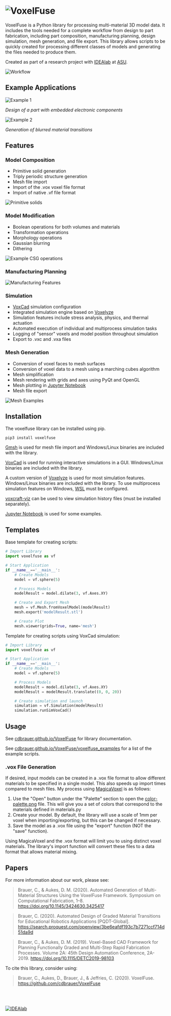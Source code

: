 # ![VoxelFuse](images/logo.png?raw=true)

VoxelFuse is a Python library for processing multi-material 3D model data. It includes the tools needed for a complete workflow from design to part fabrication, including part composition, manufacturing planning, design simulation, mesh generation, and file export. This library allows scripts to be quickly created for processing different classes of models and generating the files needed to produce them.  

Created as part of a research project with [IDEAlab](http://idealab.asu.edu) at [ASU](https://www.asu.edu/).

![Workflow](images/workflow.png?raw=true)

## Example Applications

![Example 1](images/embedded-joint.png?raw=true)

*Design of a part with embedded electronic components*

![Example 2](images/blurring.png?raw=true)

*Generation of blurred material transitions*

## Features

### Model Composition

- Primitive solid generation
- Triply periodic structure generation
- Mesh file import
- Import of the .vox voxel file format  
- Import of native .vf file format 

![Primitive solids](images/primitives.png?raw=true)

### Model Modification 
  
- Boolean operations for both volumes and materials
- Transformation operations
- Morphology operations
- Gaussian blurring
- Dithering

![Example CSG operations](images/csg.png?raw=true)

### Manufacturing Planning

![Manufacturing Features](images/manufacturing-features.png?raw=true)

### Simulation

- [VoxCad](https://www.creativemachineslab.com/voxcad.html) simulation configuration
- Integrated simulation engine based on [Voxelyze](https://github.com/jonhiller/Voxelyze)
- Simulation features include stress analysis, physics, and thermal actuation
- Automated execution of individual and multiprocess simulation tasks
- Logging of "sensor" voxels and model position throughout simulation
- Export to .vxc and .vxa files

### Mesh Generation

- Conversion of voxel faces to mesh surfaces
- Conversion of voxel data to a mesh using a marching cubes algorithm
- Mesh simplification
- Mesh rendering with grids and axes using PyQt and OpenGL
- Mesh plotting in [Jupyter Notebook](https://jupyter.org/)
- Mesh file export

![Mesh Examples](images/mesh_types.png?raw=true)

## Installation

The voxelfuse library can be installed using pip.

    pip3 install voxelfuse

[Gmsh](http://gmsh.info/) is used for mesh file import and Windows/Linux binaries are included with the library.

[VoxCad](https://www.creativemachineslab.com/voxcad.html) is used for running interactive simulations in a GUI. Windows/Linux binaries are included with the library.

A custom version of [Voxelyze](https://github.com/jonhiller/Voxelyze) is used for most simulation features. Windows/Linux binaries are included with the library. To use multiprocess simulation features on Windows, [WSL](https://docs.microsoft.com/en-us/windows/wsl/install-win10) must be configured.

[voxcraft-viz](https://github.com/voxcraft/voxcraft-viz) can be used to view simulation history files (must be installed separately).

[Jupyter Notebook](https://jupyter.org/) is used for some examples.

## Templates

Base template for creating scripts:

```python
# Import Library
import voxelfuse as vf

# Start Application
if __name__=='__main__':
    # Create Models
    model = vf.sphere(5)

    # Process Models
    modelResult = model.dilate(3, vf.Axes.XY)

    # Create and Export Mesh
    mesh = vf.Mesh.fromVoxelModel(modelResult)
    mesh.export('modelResult.stl')

    # Create Plot
    mesh.viewer(grids=True, name='mesh')
```

Template for creating scripts using VoxCad simulation:

```python
# Import Library
import voxelfuse as vf

# Start Application
if __name__=='__main__':
    # Create Models
    model = vf.sphere(5)

    # Process Models
    modelResult = model.dilate(3, vf.Axes.XY)
    modelResult = modelResult.translate((0, 0, 20))

    # Create simulation and launch
    simulation = vf.Simulation(modelResult)
    simulation.runSimVoxCad()
```

## Usage

See [cdbrauer.github.io/VoxelFuse](https://cdbrauer.github.io/VoxelFuse/) for library documentation.

See [cdbrauer.github.io/VoxelFuse/voxelfuse_examples](https://cdbrauer.github.io/VoxelFuse/voxelfuse_examples/)
for a list of the example scripts.

### .vox File Generation
If desired, input models can be created in a .vox file format to allow different materials to be specified in a single model.  This also speeds up import times compared to mesh files. My process using [MagicaVoxel](https://ephtracy.github.io) is as follows:

1. Use the "Open" button under the "Palette" section to open the [color-palette.png](../master/images/color-palette.png) file. This will give you a set of colors that correspond to the materials defined in materials.py
2. Create your model. By default, the library will use a scale of 1mm per voxel when importing/exporting, but this can be changed if necessary.
3. Save the model as a .vox file using the "export" function (NOT the "save" function).

Using MagicaVoxel and the .vox format will limit you to using distinct voxel materials. The library's import function will convert these files to a data format that allows material mixing.

## Papers

For more information about our work, please see:

> Brauer, C., & Aukes, D. M. (2020). Automated Generation of Multi-Material Structures Using the VoxelFuse Framework. Symposium on Computational Fabrication, 1–8. https://doi.org/10.1145/3424630.3425417

> Brauer, C. (2020). Automated Design of Graded Material Transitions for Educational Robotics Applications [PQDT-Global]. https://search.proquest.com/openview/3be6eafdf193c7b7271ccf714d51da9d

> Brauer, C., & Aukes, D. M. (2019). Voxel-Based CAD Framework for Planning Functionally Graded and Multi-Step Rapid Fabrication Processes. Volume 2A: 45th Design Automation Conference, 2A-2019. https://doi.org/10.1115/DETC2019-98103

To cite this library, consider using:

> Brauer, C., Aukes, D., Brauer, J., & Jeffries, C. (2020). VoxelFuse. https://github.com/cdbrauer/VoxelFuse

<br/><br/>

<a href="http://idealab.asu.edu/" target="_blank">![IDEAlab](../master/images/footer.png?raw=true)</a>
